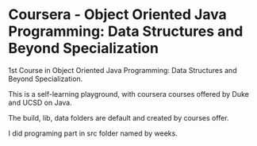 # Coursera - Object Oriented Java Programming: Data Structures and Beyond Specialization


1st Course in Object Oriented Java Programming: Data Structures and Beyond Specialization.

This is a self-learning playground, with coursera courses offered by Duke and UCSD on Java.

The build, lib, data folders are default and created by courses offer.

I did programing part in src folder named by weeks.
